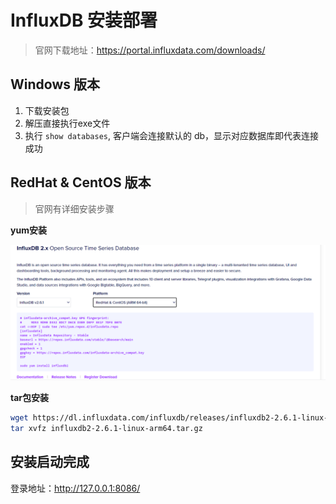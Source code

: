 # InfluxDB 安装部署

> 官网下载地址：<https://portal.influxdata.com/downloads/>

## Windows 版本

1. 下载安装包
2. 解压直接执行exe文件
3. 执行 `show databases`, 客户端会连接默认的 db，显示对应数据库即代表连接成功

## RedHat & CentOS 版本

> 官网有详细安装步骤

**yum安装**

![](images/安装部署-20230220113530.png)

**tar包安装**

```sh
wget https://dl.influxdata.com/influxdb/releases/influxdb2-2.6.1-linux-arm64.tar.gz
tar xvfz influxdb2-2.6.1-linux-arm64.tar.gz
```

## 安装启动完成

登录地址：<http://127.0.0.1:8086/>

